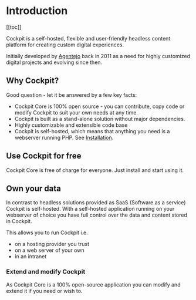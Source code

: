 # Introduction

[[toc]]

Cockpit is a self-hosted, flexible and user-friendly headless content platform for creating custom digital experiences.

Initially developed by [Agentejo](https://agentejo.com) back in 2011 as a need for highly customized digital projects and evolving since then.

## Why Cockpit?

Good question - let it be answered by a few key facts:

* Cockpit Core is 100% open source - you can contribute, copy code or modify Cockpit to suit your own needs at any time.
* Cockpit is built as a stand-alone solution without major dependencies.
* Highly customizable and extensible code base
* Cockpit is self-hosted, which means that anything you need is a webserver running PHP. See [Installation](/quickstart/installation).


## Use Cockpit for free

Cockpit Core is free of charge for everyone. Just install and start using it.

## Own your data

In contrast to headless solutions provided as SaaS (Software as a service) Cockpit is self-hosted. With a self-hosted application running on your webserver of choice you have full control over the data and content stored in Cockpit.

This allows you to run Cockpit i.e.

* on a hosting provider you trust
* on a web server of your own
* in an intranet

### Extend and modify Cockpit

As Cockpit Core is a 100% open-source application you can modify and extend it if you need or wish to.
